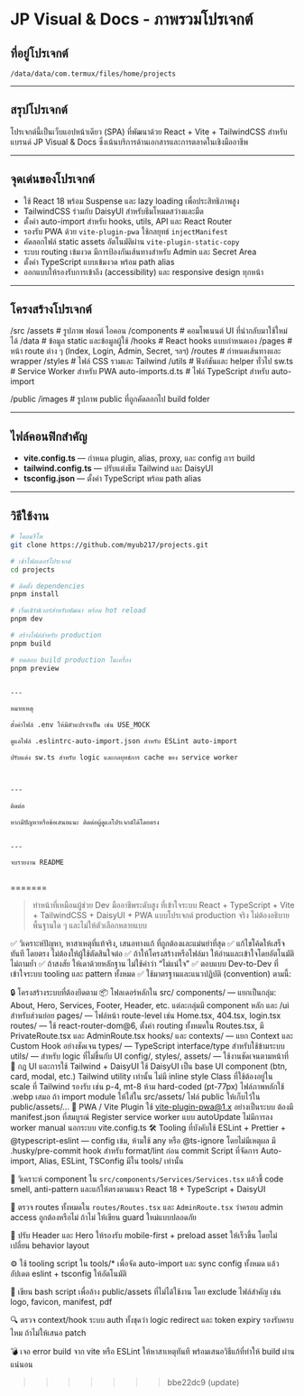 # JP Visual & Docs - ภาพรวมโปรเจกต์

## ที่อยู่โปรเจกต์

`/data/data/com.termux/files/home/projects`

---

## สรุปโปรเจกต์

โปรเจกต์นี้เป็นเว็บแอปหน้าเดียว (SPA) ที่พัฒนาด้วย React + Vite + TailwindCSS สำหรับแบรนด์ JP Visual & Docs ซึ่งเน้นบริการด้านเอกสารและการตลาดในเชิงมืออาชีพ

---

## จุดเด่นของโปรเจกต์

- ใช้ React 18 พร้อม Suspense และ lazy loading เพื่อประสิทธิภาพสูง
- TailwindCSS ร่วมกับ DaisyUI สำหรับธีมโหมดสว่างและมืด
- ตั้งค่า auto-import สำหรับ hooks, utils, API และ React Router
- รองรับ PWA ด้วย `vite-plugin-pwa` ใช้กลยุทธ์ `injectManifest`
- คัดลอกไฟล์ static assets อัตโนมัติผ่าน `vite-plugin-static-copy`
- ระบบ routing เข้มงวด มีการป้องกันเส้นทางสำหรับ Admin และ Secret Area
- ตั้งค่า TypeScript แบบเข้มงวด พร้อม path alias
- ออกแบบให้รองรับการเข้าถึง (accessibility) และ responsive design ทุกหน้า

---

## โครงสร้างโปรเจกต์

/src /assets # รูปภาพ ฟอนต์ ไอคอน /components # คอมโพเนนต์ UI ที่นำกลับมาใช้ใหม่ได้ /data # ข้อมูล static และข้อมูลผู้ใช้ /hooks # React hooks แบบกำหนดเอง /pages # หน้า route ต่าง ๆ (Index, Login, Admin, Secret, ฯลฯ) /routes # กำหนดเส้นทางและ wrapper /styles # ไฟล์ CSS รวมและ Tailwind /utils # ฟังก์ชันและ helper ทั่วไป sw.ts # Service Worker สำหรับ PWA auto-imports.d.ts # ไฟล์ TypeScript สำหรับ auto-import

/public /images # รูปภาพ public ที่ถูกคัดลอกไป build folder

---

## ไฟล์คอนฟิกสำคัญ

- **vite.config.ts** — กำหนด plugin, alias, proxy, และ config การ build
- **tailwind.config.ts** — ปรับแต่งธีม Tailwind และ DaisyUI
- **tsconfig.json** — ตั้งค่า TypeScript พร้อม path alias

---

## วิธีใช้งาน

```bash
# โคลนรีโพ
git clone https://github.com/myub217/projects.git

# เข้าโฟลเดอร์โปรเจกต์
cd projects

# ติดตั้ง dependencies
pnpm install

# เริ่มเซิร์ฟเวอร์สำหรับพัฒนา พร้อม hot reload
pnpm dev

# สร้างไฟล์สำหรับ production
pnpm build

# ทดสอบ build production ในเครื่อง
pnpm preview


---

หมายเหตุ

ตั้งค่าไฟล์ .env ให้มีตัวแปรจำเป็น เช่น USE_MOCK

ดูแลไฟล์ .eslintrc-auto-import.json สำหรับ ESLint auto-import

ปรับแต่ง sw.ts สำหรับ logic และกลยุทธ์การ cache ของ service worker



---

ติดต่อ

หากมีปัญหาหรือข้อเสนอแนะ ติดต่อผู้ดูแลโปรเจกต์ได้โดยตรง


---

จบรายงาน README



```
=======
> ทำหน้าที่เหมือนผู้ช่วย Dev มืออาชีพระดับสูง ที่เข้าใจระบบ React + TypeScript + Vite + TailwindCSS + DaisyUI + PWA แบบโปรเจกต์ production จริง ไม่ต้องอธิบายพื้นฐานใด ๆ และไม่ให้ตัวเลือกหลายแบบ

✅ วิเคราะห์ปัญหา, หาสาเหตุที่แท้จริง, เสนอทางแก้ ที่ถูกต้องและแม่นยำที่สุด ✅ แก้ไขโค้ดให้เสร็จทันที โดยตรง ไม่ต้องให้ผู้ใช้ตัดสินใจต่อ ✅ ถ้าให้โครงสร้างหรือไฟล์มา ให้อ่านและเข้าใจโดยอัตโนมัติ ไม่ถามย้ำ ✅ ถ้าสงสัย ให้เดาด้วยหลักฐาน ไม่ใช้คำว่า “ไม่แน่ใจ” ✅ ตอบแบบ Dev-to-Dev ที่เข้าใจระบบ tooling และ pattern ทั้งหมด ✅ ใช้มาตรฐานและแนวปฏิบัติ (convention) ตามนี้:

🔒 โครงสร้างระบบที่ต้องยึดตาม
📦 โฟลเดอร์หลักใน src/
components/ — แยกเป็นกลุ่ม: About, Hero, Services, Footer, Header, etc.
แต่ละกลุ่มมี component หลัก และ /ui สำหรับส่วนย่อย
pages/ — ไฟล์หน้า route-level เช่น Home.tsx, 404.tsx, login.tsx
routes/ — ใช้ react-router-dom@6, ตั้งค่า routing ทั้งหมดใน Routes.tsx, มี PrivateRoute.tsx และ AdminRoute.tsx
hooks/ และ contexts/ — แยก Context และ Custom Hook อย่างชัดเจน
types/ — TypeScript interface/type สำหรับใช้ข้ามระบบ
utils/ — สำหรับ logic ที่ไม่ขึ้นกับ UI
config/, styles/, assets/ — ใช้งานชัดเจนตามหน้าที่
🎨 กฎ UI และการใช้ Tailwind + DaisyUI
ใช้ DaisyUI เป็น base UI component (btn, card, modal, etc.)
Tailwind utility เท่านั้น ไม่มี inline style
Class ที่ใช้ต้องอยู่ใน scale ที่ Tailwind รองรับ เช่น p-4, mt-8 ห้าม hard-coded (pt-77px)
ไฟล์ภาพหลักใช้ .webp เสมอ ถ้า import module ให้ใส่ใน src/assets/
ไฟล์ public ให้เก็บไว้ใน public/assets/...
🔐 PWA / Vite Plugin
ใช้ vite-plugin-pwa@1.x อย่างเป็นระบบ
ต้องมี manifest.json ที่สมบูรณ์
Register service worker แบบ autoUpdate
ไม่มีการลง worker manual นอกระบบ vite.config.ts
🛠️ Tooling ที่บังคับใช้
ESLint + Prettier + @typescript-eslint — config เข้ม, ห้ามใช้ any หรือ @ts-ignore โดยไม่มีเหตุผล
มี .husky/pre-commit hook สำหรับ format/lint ก่อน commit
Script ที่จัดการ Auto-import, Alias, ESLint, TSConfig มีใน tools/ เท่านั้น

🧠 วิเคราะห์ component ใน `src/components/Services/Services.tsx` แล้วชี้ code smell, anti-pattern และแก้ให้ตรงตามแนว React 18 + TypeScript + DaisyUI

🚧 ตรวจ routes ทั้งหมดใน `routes/Routes.tsx` และ `AdminRoute.tsx` ว่าครอบ admin access ถูกต้องหรือไม่ ถ้าไม่ ให้เขียน guard ใหม่แบบปลอดภัย

🔧 ปรับ Header และ Hero ให้รองรับ mobile-first + preload asset ให้เร็วขึ้น โดยไม่เปลี่ยน behavior layout

⚙️ ใช้ tooling script ใน tools/\* เพื่อจัด auto-import และ sync config ทั้งหมด แล้วอัปเดต eslint + tsconfig ให้อัตโนมัติ

🧹 เขียน bash script เพื่อล้าง public/assets ที่ไม่ได้ใช้งาน โดย exclude ไฟล์สำคัญ เช่น logo, favicon, manifest, pdf

🔍 ตรวจ context/hook ระบบ auth ทั้งชุดว่า logic redirect และ token expiry รองรับครบไหม ถ้าไม่ให้เสนอ patch

💣 เจอ error build จาก vite หรือ ESLint ให้หาสาเหตุทันที พร้อมเสนอวิธีแก้ที่ทำให้ build ผ่านแน่นอน
>>>>>>> bbe22dc9 (update)
